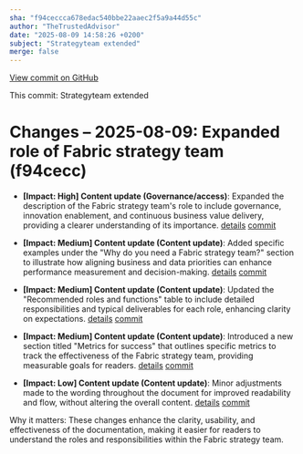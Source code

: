 ```yaml
---
sha: "f94ceccca678edac540bbe22aaec2f5a9a44d55c"
author: "TheTrustedAdvisor"
date: "2025-08-09 14:58:26 +0200"
subject: "Strategyteam extended"
merge: false
---
```


[View commit on GitHub](https://github.com/TheTrustedAdvisor/FabricAdoptionFramework/commit/f94ceccca678edac540bbe22aaec2f5a9a44d55c)

This commit: Strategyteam extended

# Changes – 2025-08-09: Expanded role of Fabric strategy team (f94cecc)

- **[Impact: High] Content update (Governance/access)**: Expanded the description of the Fabric strategy team's role to include governance, innovation enablement, and continuous business value delivery, providing a clearer understanding of its importance. [details](/docs/about/changes/2025-08-09-strategyteam-extended) [commit](https://github.com/TheTrustedAdvisor/FabricAdoptionFramework/commit/f94ceccca678edac540bbe22aaec2f5a9a44d55c)

- **[Impact: Medium] Content update (Content update)**: Added specific examples under the "Why do you need a Fabric strategy team?" section to illustrate how aligning business and data priorities can enhance performance measurement and decision-making. [details](/docs/about/changes/2025-08-09-strategyteam-extended) [commit](https://github.com/TheTrustedAdvisor/FabricAdoptionFramework/commit/f94ceccca678edac540bbe22aaec2f5a9a44d55c)

- **[Impact: Medium] Content update (Content update)**: Updated the "Recommended roles and functions" table to include detailed responsibilities and typical deliverables for each role, enhancing clarity on expectations. [details](/docs/about/changes/2025-08-09-strategyteam-extended) [commit](https://github.com/TheTrustedAdvisor/FabricAdoptionFramework/commit/f94ceccca678edac540bbe22aaec2f5a9a44d55c)

- **[Impact: Medium] Content update (Content update)**: Introduced a new section titled "Metrics for success" that outlines specific metrics to track the effectiveness of the Fabric strategy team, providing measurable goals for readers. [details](/docs/about/changes/2025-08-09-strategyteam-extended) [commit](https://github.com/TheTrustedAdvisor/FabricAdoptionFramework/commit/f94ceccca678edac540bbe22aaec2f5a9a44d55c)

- **[Impact: Low] Content update (Content update)**: Minor adjustments made to the wording throughout the document for improved readability and flow, without altering the overall content. [details](/docs/about/changes/2025-08-09-strategyteam-extended) [commit](https://github.com/TheTrustedAdvisor/FabricAdoptionFramework/commit/f94ceccca678edac540bbe22aaec2f5a9a44d55c)

Why it matters: These changes enhance the clarity, usability, and effectiveness of the documentation, making it easier for readers to understand the roles and responsibilities within the Fabric strategy team.
